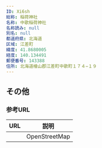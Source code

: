 ```yaml
---
ID: Xi6sh
総称: 稲荷神社
名称: 中歌稲荷神社
名称読み: null
別名: null
都道府県: 北海道
区域: 江差町
緯度: 41.8680005
経度: 140.134491
郵便番号: 143388
住所: 北海道檜山郡江差町中歌町１７４−１９
---
```


## その他

### 参考URL

| URL | 説明          |
| --- | ------------- |
|     | OpenStreetMap |

